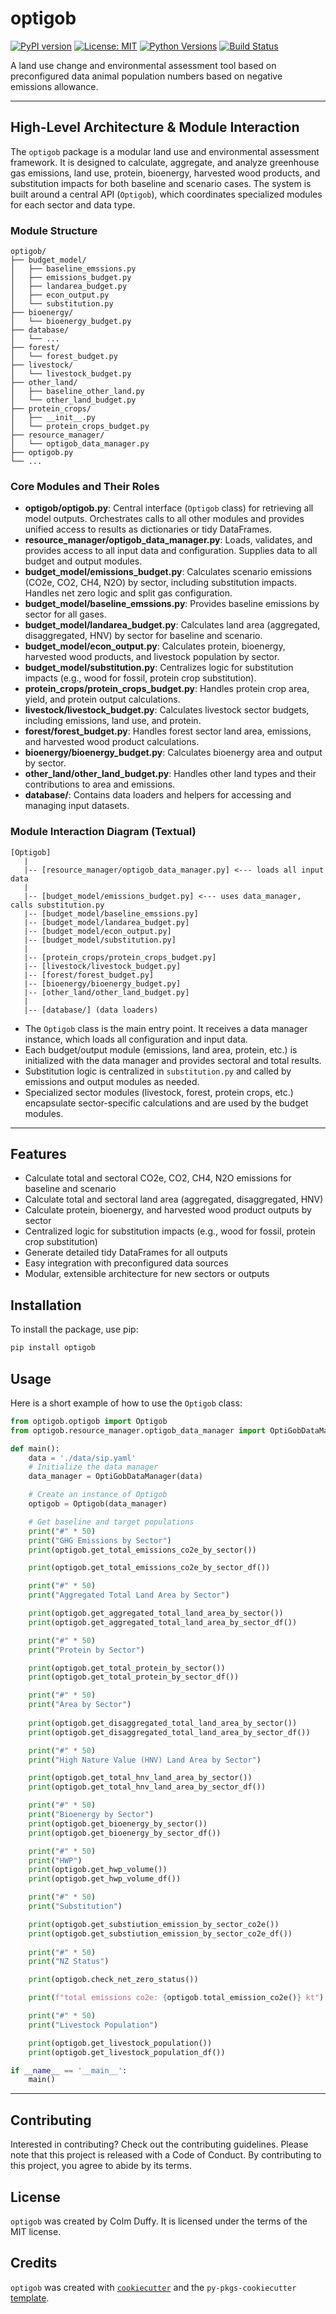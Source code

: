 # optigob

[![PyPI version](https://img.shields.io/pypi/v/optigob.svg)](https://pypi.org/project/optigob/)
[![License: MIT](https://img.shields.io/badge/License-MIT-yellow.svg)](https://opensource.org/licenses/MIT)
[![Python Versions](https://img.shields.io/pypi/pyversions/optigob.svg)](https://pypi.org/project/optigob/)
[![Build Status](https://img.shields.io/github/actions/workflow/status/yourusername/optigob/ci.yml?branch=main)](https://github.com/yourusername/optigob/actions)

A land use change and environmental assessment tool based on preconfigured data animal population numbers based on negative emissions allowance.

---

## High-Level Architecture & Module Interaction

The `optigob` package is a modular land use and environmental assessment framework. It is designed to calculate, aggregate, and analyze greenhouse gas emissions, land use, protein, bioenergy, harvested wood products, and substitution impacts for both baseline and scenario cases. The system is built around a central API (`Optigob`), which coordinates specialized modules for each sector and data type.

### Module Structure

```
optigob/
├── budget_model/
│   ├── baseline_emssions.py
│   ├── emissions_budget.py
│   ├── landarea_budget.py
│   ├── econ_output.py
│   └── substitution.py
├── bioenergy/
│   └── bioenergy_budget.py
├── database/
│   └── ...
├── forest/
│   └── forest_budget.py
├── livestock/
│   └── livestock_budget.py
├── other_land/
│   ├── baseline_other_land.py
│   └── other_land_budget.py
├── protein_crops/
│   ├── __init__.py
│   └── protein_crops_budget.py
├── resource_manager/
│   └── optigob_data_manager.py
├── optigob.py
└── ...
```

### Core Modules and Their Roles

- **optigob/optigob.py**: Central interface (`Optigob` class) for retrieving all model outputs. Orchestrates calls to all other modules and provides unified access to results as dictionaries or tidy DataFrames.
- **resource_manager/optigob_data_manager.py**: Loads, validates, and provides access to all input data and configuration. Supplies data to all budget and output modules.
- **budget_model/emissions_budget.py**: Calculates scenario emissions (CO2e, CO2, CH4, N2O) by sector, including substitution impacts. Handles net zero logic and split gas configuration.
- **budget_model/baseline_emssions.py**: Provides baseline emissions by sector for all gases.
- **budget_model/landarea_budget.py**: Calculates land area (aggregated, disaggregated, HNV) by sector for baseline and scenario.
- **budget_model/econ_output.py**: Calculates protein, bioenergy, harvested wood products, and livestock population by sector.
- **budget_model/substitution.py**: Centralizes logic for substitution impacts (e.g., wood for fossil, protein crop substitution).
- **protein_crops/protein_crops_budget.py**: Handles protein crop area, yield, and protein output calculations.
- **livestock/livestock_budget.py**: Calculates livestock sector budgets, including emissions, land use, and protein.
- **forest/forest_budget.py**: Handles forest sector land area, emissions, and harvested wood product calculations.
- **bioenergy/bioenergy_budget.py**: Calculates bioenergy area and output by sector.
- **other_land/other_land_budget.py**: Handles other land types and their contributions to area and emissions.
- **database/**: Contains data loaders and helpers for accessing and managing input datasets.

### Module Interaction Diagram (Textual)

```text
[Optigob]
   |
   |-- [resource_manager/optigob_data_manager.py] <--- loads all input data
   |
   |-- [budget_model/emissions_budget.py] <--- uses data_manager, calls substitution.py
   |-- [budget_model/baseline_emssions.py]
   |-- [budget_model/landarea_budget.py]
   |-- [budget_model/econ_output.py]
   |-- [budget_model/substitution.py]
   |
   |-- [protein_crops/protein_crops_budget.py]
   |-- [livestock/livestock_budget.py]
   |-- [forest/forest_budget.py]
   |-- [bioenergy/bioenergy_budget.py]
   |-- [other_land/other_land_budget.py]
   |
   |-- [database/] (data loaders)
```

- The `Optigob` class is the main entry point. It receives a data manager instance, which loads all configuration and input data.
- Each budget/output module (emissions, land area, protein, etc.) is initialized with the data manager and provides sectoral and total results.
- Substitution logic is centralized in `substitution.py` and called by emissions and output modules as needed.
- Specialized sector modules (livestock, forest, protein crops, etc.) encapsulate sector-specific calculations and are used by the budget modules.

---

## Features

- Calculate total and sectoral CO2e, CO2, CH4, N2O emissions for baseline and scenario
- Calculate total and sectoral land area (aggregated, disaggregated, HNV)
- Calculate protein, bioenergy, and harvested wood product outputs by sector
- Centralized logic for substitution impacts (e.g., wood for fossil, protein crop substitution)
- Generate detailed tidy DataFrames for all outputs
- Easy integration with preconfigured data sources
- Modular, extensible architecture for new sectors or outputs

## Installation

To install the package, use pip:

```bash
pip install optigob
```

## Usage

Here is a short example of how to use the `Optigob` class:

```python
from optigob.optigob import Optigob
from optigob.resource_manager.optigob_data_manager import OptiGobDataManager

def main():
    data = './data/sip.yaml'
    # Initialize the data manager
    data_manager = OptiGobDataManager(data)

    # Create an instance of Optigob
    optigob = Optigob(data_manager)

    # Get baseline and target populations
    print("#" * 50)
    print("GHG Emissions by Sector")
    print(optigob.get_total_emissions_co2e_by_sector())

    print(optigob.get_total_emissions_co2e_by_sector_df())

    print("#" * 50)
    print("Aggregated Total Land Area by Sector")

    print(optigob.get_aggregated_total_land_area_by_sector())
    print(optigob.get_aggregated_total_land_area_by_sector_df())

    print("#" * 50)
    print("Protein by Sector")

    print(optigob.get_total_protein_by_sector())
    print(optigob.get_total_protein_by_sector_df())

    print("#" * 50)
    print("Area by Sector")
    
    print(optigob.get_disaggregated_total_land_area_by_sector())
    print(optigob.get_disaggregated_total_land_area_by_sector_df())

    print("#" * 50)
    print("High Nature Value (HNV) Land Area by Sector")

    print(optigob.get_total_hnv_land_area_by_sector())
    print(optigob.get_total_hnv_land_area_by_sector_df())

    print("#" * 50)
    print("Bioenergy by Sector")
    print(optigob.get_bioenergy_by_sector())
    print(optigob.get_bioenergy_by_sector_df())

    print("#" * 50)
    print("HWP")
    print(optigob.get_hwp_volume())
    print(optigob.get_hwp_volume_df())

    print("#" * 50)
    print("Substitution")

    print(optigob.get_substiution_emission_by_sector_co2e())
    print(optigob.get_substiution_emission_by_sector_co2e_df())
    
    print("#" * 50)
    print("NZ Status")

    print(optigob.check_net_zero_status())

    print(f"total emissions co2e: {optigob.total_emission_co2e()} kt")

    print("#" * 50)
    print("Livestock Population")

    print(optigob.get_livestock_population())
    print(optigob.get_livestock_population_df())

if __name__ == '__main__':
    main()
```

---

## Contributing

Interested in contributing? Check out the contributing guidelines. Please note that this project is released with a Code of Conduct. By contributing to this project, you agree to abide by its terms.

## License

`optigob` was created by Colm Duffy. It is licensed under the terms of the MIT license.

## Credits

`optigob` was created with [`cookiecutter`](https://cookiecutter.readthedocs.io/en/latest/) and the `py-pkgs-cookiecutter` [template](https://github.com/py-pkgs/py-pkgs-cookiecutter).
